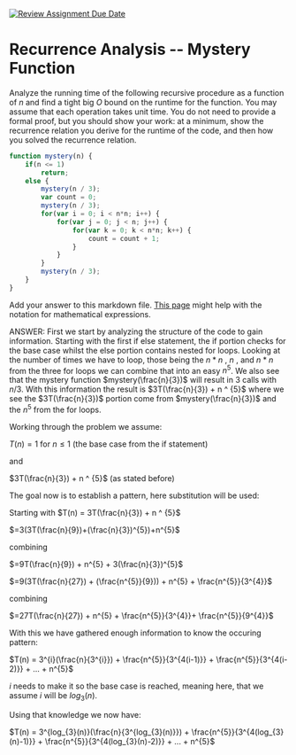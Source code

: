 [![Review Assignment Due Date](https://classroom.github.com/assets/deadline-readme-button-24ddc0f5d75046c5622901739e7c5dd533143b0c8e959d652212380cedb1ea36.svg)](https://classroom.github.com/a/OlW38W4k)
# Recurrence Analysis -- Mystery Function

Analyze the running time of the following recursive procedure as a function of
$n$ and find a tight big $O$ bound on the runtime for the function. You may
assume that each operation takes unit time. You do not need to provide a formal
proof, but you should show your work: at a minimum, show the recurrence relation
you derive for the runtime of the code, and then how you solved the recurrence
relation.

```javascript
function mystery(n) {
    if(n <= 1)
        return;
    else {
        mystery(n / 3);
        var count = 0;
        mystery(n / 3);
        for(var i = 0; i < n*n; i++) {
            for(var j = 0; j < n; j++) {
                for(var k = 0; k < n*n; k++) {
                    count = count + 1;
                }
            }
        }
        mystery(n / 3);
    }
}
```

Add your answer to this markdown file. [This
page](https://docs.github.com/en/get-started/writing-on-github/working-with-advanced-formatting/writing-mathematical-expressions)
might help with the notation for mathematical expressions.

ANSWER:
First we start by analyzing the structure of the code to gain information. Starting with the first if else statement, the if portion checks for the base case whilst the else portion contains nested for loops. Looking at the number of times we have to loop, those being the $n* n$ , $n$ , and $n*n$ from the three for loops we can combine that into an easy $n^{5}$. We also see that the mystery function $mystery(\frac{n}{3})$ will result in 3 calls with $n / 3$. With this information the result is $3T(\frac{n}{3}) + n ^ {5}$ where we see the $3T(\frac{n}{3})$ portion come from $mystery(\frac{n}{3})$ and the $n^{5}$ from the for loops.

Working through the problem we assume:

$T(n) = 1$ for $n \le 1$ (the base case from the if statement)

and

$3T(\frac{n}{3}) + n ^ {5}$ (as stated before)

The goal now is to establish a pattern, here substitution will be used:

Starting with $T(n) = 3T(\frac{n}{3}) + n ^ {5}$


$=3(3T(\frac{n}{9})+(\frac{n}{3})^{5})+n^{5}$

combining

$=9T(\frac{n}{9}) + n^{5} + 3(\frac{n}{3})^{5}$

$=9(3T(\frac{n}{27}) + (\frac{n^{5}}{9})) + n^{5} + \frac{n^{5}}{3^{4}}$

combining

$=27T(\frac{n}{27}) + n^{5} + \frac{n^{5}}{3^{4}}+ \frac{n^{5}}{9^{4}}$

With this we have gathered enough information to know the occuring pattern:

$T(n) = 3^{i}(\frac{n}{3^{i}}) + \frac{n^{5}}{3^{4(i-1)}} + \frac{n^{5}}{3^{4(i-2)}} + ... + n^{5}$

$i$ needs to make it so the base case is reached, meaning here, that we assume $i$ will be $log_{3}(n)$.

Using that knowledge we now have:

$T(n) = 3^{log_{3}(n)}(\frac{n}{3^{log_{3}(n)}}) + \frac{n^{5}}{3^{4(log_{3}(n)-1)}} + \frac{n^{5}}{3^{4(log_{3}(n)-2)}} + ... + n^{5}$

